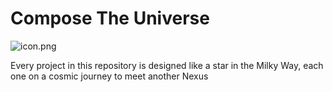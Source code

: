 # Compose The Universe

![icon.png](.assets/icon.png)

Every project in this repository is designed like a star in the Milky Way, each one on a cosmic journey to meet another Nexus